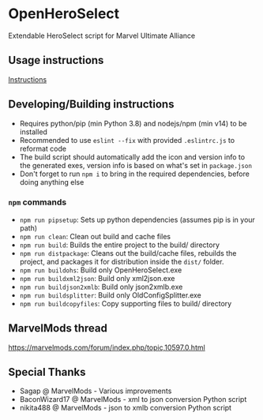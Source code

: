 # OpenHeroSelect
Extendable HeroSelect script for Marvel Ultimate Alliance

## Usage instructions
[Instructions](help_files/)

## Developing/Building instructions
* Requires python/pip (min Python 3.8) and nodejs/npm (min v14) to be installed
* Recommended to use `eslint --fix` with provided `.eslintrc.js` to reformat code
* The build script should automatically add the icon and version info to the generated exes, version info is based on what's set in `package.json`
* Don't forget to run `npm i` to bring in the required dependencies, before doing anything else

### `npm` commands
* `npm run pipsetup`: Sets up python dependencies (assumes pip is in your path)
* `npm run clean`: Clean out build and cache files
* `npm run build`: Builds the entire project to the build/ directory
* `npm run distpackage`: Cleans out the build/cache files, rebuilds the project, and packages it for distribution inside the `dist/` folder.
* `npm run buildohs`: Build only OpenHeroSelect.exe
* `npm run buildxml2json`: Build only xml2json.exe
* `npm run buildjson2xmlb`: Build only json2xmlb.exe
* `npm run buildsplitter`: Build only OldConfigSplitter.exe 
* `npm run buildcopyfiles`: Copy supporting files to build/ directory


## MarvelMods thread
https://marvelmods.com/forum/index.php/topic,10597.0.html

## Special Thanks
* Sagap @ MarvelMods - Various improvements
* BaconWizard17 @ MarvelMods - xml to json conversion Python script
* nikita488 @ MarvelMods - json to xmlb conversion Python script

